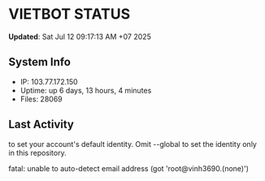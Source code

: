 # VIETBOT STATUS
**Updated**: Sat Jul 12 09:17:13 AM +07 2025

## System Info
- IP: 103.77.172.150
- Uptime: up 6 days, 13 hours, 4 minutes
- Files: 28069

## Last Activity

to set your account's default identity.
Omit --global to set the identity only in this repository.

fatal: unable to auto-detect email address (got 'root@vinh3690.(none)')
